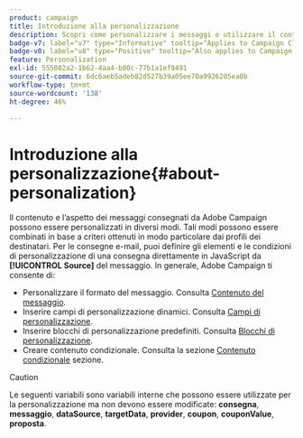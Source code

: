 ```yaml
---
product: campaign
title: Introduzione alla personalizzazione
description: Scopri come personalizzare i messaggi e utilizzare il contenuto condizionale in Campaign
badge-v7: label="v7" type="Informative" tooltip="Applies to Campaign Classic v7"
badge-v8: label="v8" type="Positive" tooltip="Also applies to Campaign v8"
feature: Personalization
exl-id: 555082a2-1b62-4aa4-b80c-77b1a1ef9491
source-git-commit: 6dc6aeb5adeb82d527b39a05ee70a9926205ea0b
workflow-type: tm+mt
source-wordcount: '138'
ht-degree: 46%

---
```


# Introduzione alla personalizzazione{#about-personalization}



Il contenuto e l’aspetto dei messaggi consegnati da Adobe Campaign possono essere personalizzati in diversi modi. Tali modi possono essere combinati in base a criteri ottenuti in modo particolare dai profili dei destinatari. Per le consegne e-mail, puoi definire gli elementi e le condizioni di personalizzazione di una consegna direttamente in JavaScript da **[!UICONTROL Source]** del messaggio. In generale, Adobe Campaign ti consente di:

* Personalizzare il formato del messaggio. Consulta [Contenuto del messaggio](defining-the-email-content.md#message-content).
* Inserire campi di personalizzazione dinamici. Consulta [Campi di personalizzazione](personalization-fields.md).
* Inserire blocchi di personalizzazione predefiniti. Consulta [Blocchi di personalizzazione](personalization-blocks.md).
* Creare contenuto condizionale. Consulta la sezione [Contenuto condizionale](conditional-content.md) sezione.

>[!CAUTION]
>
>Le seguenti variabili sono variabili interne che possono essere utilizzate per la personalizzazione ma non devono essere modificate: **consegna**, **messaggio**, **dataSource**, **targetData**, **provider**, **coupon**, **couponValue**, **proposta**.
